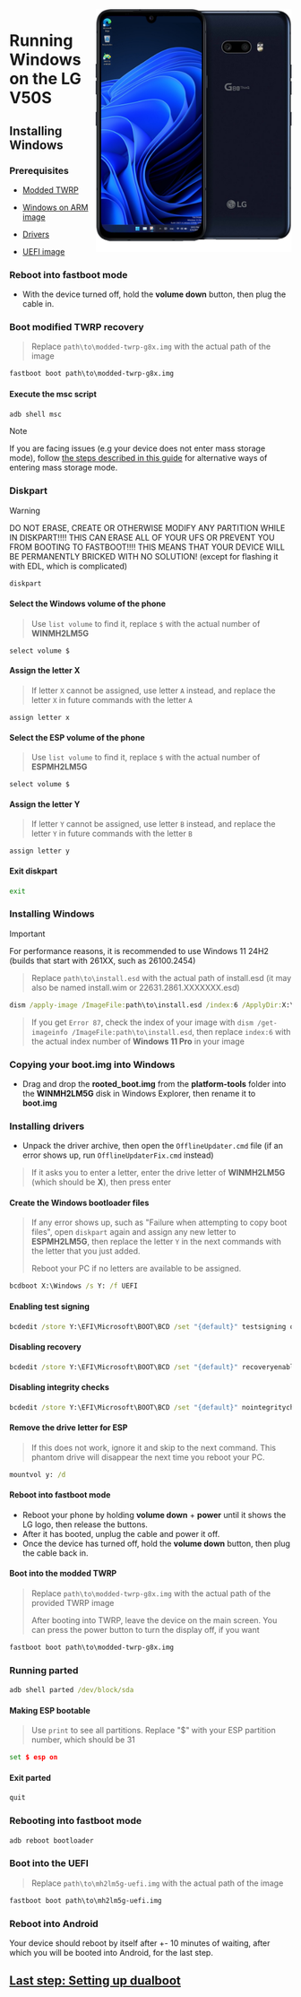 <img align="right" src="https://github.com/n00b69/woa-mh2lm5g/blob/main/mh2lm5g.png" width="350" alt="Windows 11 running on mh2lm5g">

# Running Windows on the LG V50S

## Installing Windows

### Prerequisites
- [Modded TWRP](https://github.com/n00b69/woa-mh2lm5g/releases/download/Files/modded-twrp-g8x.img)

- [Windows on ARM image](https://arkt-7.github.io/woawin/)
  
- [Drivers](https://github.com/n00b69/woa-mh2lm5g/releases/tag/Drivers)

- [UEFI image](https://github.com/n00b69/woa-mh2lm5g/releases/tag/UEFI)

### Reboot into fastboot mode
- With the device turned off, hold the **volume down** button, then plug the cable in.

### Boot modified TWRP recovery
> Replace `path\to\modded-twrp-g8x.img` with the actual path of the image
```cmd
fastboot boot path\to\modded-twrp-g8x.img
```

#### Execute the msc script
```cmd
adb shell msc
```

> [!Note]
> If you are facing issues (e.g your device does not enter mass storage mode), follow [the steps described in this guide](https://github.com/n00b69/woa-mh2lm5g/blob/main/guide/troubleshooting.md#mass-storage-mode-does-not-work) for alternative ways of entering mass storage mode.

### Diskpart
> [!WARNING]
> DO NOT ERASE, CREATE OR OTHERWISE MODIFY ANY PARTITION WHILE IN DISKPART!!!! THIS CAN ERASE ALL OF YOUR UFS OR PREVENT YOU FROM BOOTING TO FASTBOOT!!!! THIS MEANS THAT YOUR DEVICE WILL BE PERMANENTLY BRICKED WITH NO SOLUTION! (except for flashing it with EDL, which is complicated)
```cmd
diskpart
```

#### Select the Windows volume of the phone
> Use `list volume` to find it, replace `$` with the actual number of **WINMH2LM5G**
```diskpart
select volume $
```

#### Assign the letter X
> If letter `X` cannot be assigned, use letter `A` instead, and replace the letter `X` in future commands with the letter `A`
```diskpart
assign letter x
```

#### Select the ESP volume of the phone
> Use `list volume` to find it, replace `$` with the actual number of **ESPMH2LM5G**
```diskpart
select volume $
```

#### Assign the letter Y
> If letter `Y` cannot be assigned, use letter `B` instead, and replace the letter `Y` in future commands with the letter `B`
```diskpart
assign letter y
```

#### Exit diskpart
```cmd
exit
```

### Installing Windows
> [!Important]
> For performance reasons, it is recommended to use Windows 11 24H2 (builds that start with 261XX, such as 26100.2454)

> Replace `path\to\install.esd` with the actual path of install.esd (it may also be named install.wim or 22631.2861.XXXXXXX.esd)

```cmd
dism /apply-image /ImageFile:path\to\install.esd /index:6 /ApplyDir:X:\
```

> If you get `Error 87`, check the index of your image with `dism /get-imageinfo /ImageFile:path\to\install.esd`, then replace `index:6` with the actual index number of **Windows 11 Pro** in your image

### Copying your boot.img into Windows
- Drag and drop the **rooted_boot.img** from the **platform-tools** folder into the **WINMH2LM5G** disk in Windows Explorer, then rename it to **boot.img**

### Installing drivers
- Unpack the driver archive, then open the `OfflineUpdater.cmd` file (if an error shows up, run `OfflineUpdaterFix.cmd` instead)

> If it asks you to enter a letter, enter the drive letter of **WINMH2LM5G** (which should be **X**), then press enter
  
#### Create the Windows bootloader files
> If any error shows up, such as "Failure when attempting to copy boot files", open `diskpart` again and assign any new letter to **ESPMH2LM5G**, then replace the letter `Y` in the next commands with the letter that you just added.
>
> Reboot your PC if no letters are available to be assigned.
```cmd
bcdboot X:\Windows /s Y: /f UEFI
```

#### Enabling test signing
```cmd
bcdedit /store Y:\EFI\Microsoft\BOOT\BCD /set "{default}" testsigning on
```

#### Disabling recovery
```cmd
bcdedit /store Y:\EFI\Microsoft\BOOT\BCD /set "{default}" recoveryenabled no
```

#### Disabling integrity checks
```cmd
bcdedit /store Y:\EFI\Microsoft\BOOT\BCD /set "{default}" nointegritychecks on
```

#### Remove the drive letter for ESP
> If this does not work, ignore it and skip to the next command. This phantom drive will disappear the next time you reboot your PC.
```cmd
mountvol y: /d
```

#### Reboot into fastboot mode
- Reboot your phone by holding **volume down** + **power** until it shows the LG logo, then release the buttons.
- After it has booted, unplug the cable and power it off.
- Once the device has turned off, hold the **volume down** button, then plug the cable back in.

#### Boot into the modded TWRP
> Replace `path\to\modded-twrp-g8x.img` with the actual path of the provided TWRP image
>
> After booting into TWRP, leave the device on the main screen. You can press the power button to turn the display off, if you want
```cmd
fastboot boot path\to\modded-twrp-g8x.img
```

### Running parted
```cmd
adb shell parted /dev/block/sda
```

#### Making ESP bootable
> Use `print` to see all partitions. Replace "$" with your ESP partition number, which should be 31
```cmd
set $ esp on
```

#### Exit parted
```cmd
quit
```

### Rebooting into fastboot mode
```cmd
adb reboot bootloader
```

### Boot into the UEFI
> Replace `path\to\mh2lm5g-uefi.img` with the actual path of the image
```cmd
fastboot boot path\to\mh2lm5g-uefi.img
```

### Reboot into Android
Your device should reboot by itself after +- 10 minutes of waiting, after which you will be booted into Android, for the last step.

## [Last step: Setting up dualboot](4-dualboot.md)























